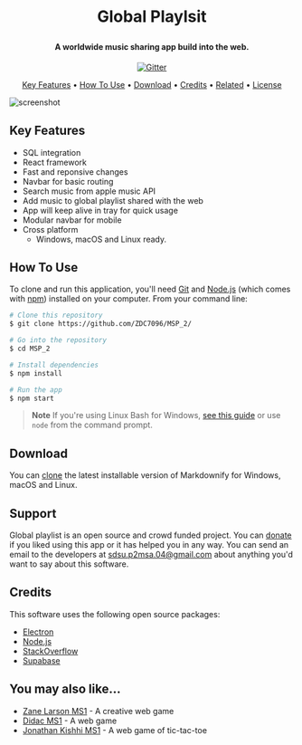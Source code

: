 
<h1 align="center">

  Global Playlsit
  <br>
</h1>

<h4 align="center">A worldwide music sharing app build into the web.</h4>

<p align="center">
  <a href="https://badge.fury.io/js/electron-markdownify">
    <img src="https://badge.fury.io/js/electron-markdownify.svg"
         alt="Gitter">
  </a>
</p>

<p align="center">
  <a href="#key-features">Key Features</a> •
  <a href="#how-to-use">How To Use</a> •
  <a href="#download">Download</a> •
  <a href="#credits">Credits</a> •
  <a href="#related">Related</a> •
  <a href="#license">License</a>
</p>

![screenshot](https://media0.giphy.com/media/l3V0megwbBeETMgZa/giphy.gif)

## Key Features

* SQL integration 
* React framework
* Fast and reponsive changes
* Navbar for basic routing
* Search music from apple music API
* Add music to global playlist shared with the web
* App will keep alive in tray for quick usage
* Modular navbar for mobile
* Cross platform
  - Windows, macOS and Linux ready.

## How To Use

To clone and run this application, you'll need [Git](https://git-scm.com) and [Node.js](https://nodejs.org/en/download/) (which comes with [npm](http://npmjs.com)) installed on your computer. From your command line:

```bash
# Clone this repository
$ git clone https://github.com/ZDC7096/MSP_2/

# Go into the repository
$ cd MSP_2

# Install dependencies
$ npm install

# Run the app
$ npm start
```

> **Note**
> If you're using Linux Bash for Windows, [see this guide](https://www.howtogeek.com/261575/how-to-run-graphical-linux-desktop-applications-from-windows-10s-bash-shell/) or use `node` from the command prompt.


## Download

You can [clone](https://github.com/ZDC7096/MSP_2) the latest installable version of Markdownify for Windows, macOS and Linux.

## Support

Global playlist is an open source and crowd funded project. You can [donate](https://en.wiktionary.org/wiki/emailware) if you liked using this app or it has helped you in any way. You can send an email to the developers at <sdsu.p2msa.04@gmail.com> about anything you'd want to say about this software.

## Credits

This software uses the following open source packages:

- [Electron](http://electron.atom.io/)
- [Node.js](https://nodejs.org/)
- [StackOverflow](https://stackoverflow.com/)
- [Supabase](https://supabase.com/)


## You may also like...

- [Zane Larson MS1](https://github.com/zane-larson/WebGame) - A creative web game
- [Didac MS1](https://github.com/didacf/P1BG) - A web game
- [Jonathan Kishhi MS1](https://github.com/Jkishi6/Ultimate_Tic-Tac-Toe) - A web game of tic-tac-toe


